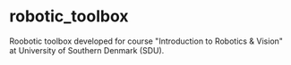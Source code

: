 # robotic_toolbox

Roobotic toolbox developed for course "Introduction to Robotics & Vision" at University of Southern Denmark (SDU).
